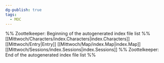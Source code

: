 ```yaml
---
dg-publish: true
tags:
  - MOC
---
```

%% Zoottelkeeper: Beginning of the autogenerated index file list  %%
 [[Mittwoch/Characters/index.Characters|index.Characters]]
 [[Mittwoch/Entry|Entry]]
 [[Mittwoch/Map/index.Map|index.Map]]
 [[Mittwoch/Sessions/index.Sessions|index.Sessions]]
%% Zoottelkeeper: End of the autogenerated index file list  %%
